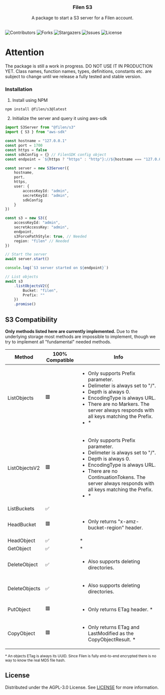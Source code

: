 <br/>
<p align="center">
  <h3 align="center">Filen S3</h3>

  <p align="center">
    A package to start a S3 server for a Filen account.
    <br/>
    <br/>
  </p>
</p>

![Contributors](https://img.shields.io/github/contributors/FilenCloudDienste/filen-s3?color=dark-green) ![Forks](https://img.shields.io/github/forks/FilenCloudDienste/filen-s3?style=social) ![Stargazers](https://img.shields.io/github/stars/FilenCloudDienste/filen-s3?style=social) ![Issues](https://img.shields.io/github/issues/FilenCloudDienste/filen-s3) ![License](https://img.shields.io/github/license/FilenCloudDienste/filen-s3)

# Attention

The package is still a work in progress. DO NOT USE IT IN PRODUCTION YET. Class names, function names, types, definitions, constants etc. are subject to change until we release a fully tested and stable version.

### Installation

1. Install using NPM

```sh
npm install @filen/s3@latest
```

2. Initialize the server and query it using aws-sdk

```typescript
import S3Server from "@filen/s3"
import { S3 } from "aws-sdk"

const hostname = "127.0.0.1"
const port = 1700
const https = false
const sdkConfig = {} // FilenSDK config object
const endpoint = `${https ? "https" : "http"}://${hostname === "127.0.0.1" ? "local.s3.filen.io" : hostname}:${port}`

const server = new S3Server({
	hostname,
	port,
	https,
	user: {
		accessKeyId: "admin",
		secretKeyId: "admin",
		sdkConfig
	}
})

const s3 = new S3({
	accessKeyId: "admin",
	secretAccessKey: "admin",
	endpoint,
	s3ForcePathStyle: true, // Needed
	region: "filen" // Needed
})

// Start the server
await server.start()

console.log(`S3 server started on ${endpoint}`)

// List objects
await s3
	.listObjectsV2({
		Bucket: "filen",
		Prefix: ""
	})
	.promise()
```

## S3 Compatibility

<b>Only methods listed here are currently implemented.</b>
Due to the underlying storage most methods are impossible to implement, though we try to implement all "fundamental" needed methods.

<table>
  <thead>
    <tr>
      <th>
        Method
      </th>
      <th>
        100% Compatible
      </th>
      <th>
        Info
      </th>
    </tr>
  </thead>
  <tbody>
  <tr>
      <td>
        ListObjects
      </td>
      <td>
        🟥
      </td>
      <td>
        <ul>
          <li>Only supports Prefix parameter.</li>
          <li>Delimeter is always set to "/".</li>
          <li>Depth is always 0.</li>
          <li>EncodingType is always URL.</li>
          <li>There are no Markers. The server always responds with all keys matching the Prefix.</li>
          <li>*</li>
        </ul>
      </td>
    </tr>
    <tr>
      <td>
        ListObjectsV2
      </td>
      <td>
        🟥
      </td>
      <td>
        <ul>
          <li>Only supports Prefix parameter.</li>
          <li>Delimeter is always set to "/".</li>
          <li>Depth is always 0.</li>
          <li>EncodingType is always URL.</li>
          <li>There are no ContinuationTokens. The server always responds with all keys matching the Prefix.</li>
          <li>*</li>
        </ul>
      </td>
    </tr>
    <tr>
      <td>
        ListBuckets
      </td>
      <td>
        ✅
      </td>
      <td>
        &nbsp;
      </td>
    </tr>
    <tr>
      <td>
        HeadBucket
      </td>
      <td>
        🟥
      </td>
      <td>
        <ul>
          <li>Only returns "x-amz-bucket-region" header.</li>
        </ul>
      </td>
    </tr>
    <tr>
      <td>
        HeadObject
      </td>
      <td>
        ✅
      </td>
      <td>
        *
      </td>
    </tr>
    <tr>
      <td>
        GetObject
      </td>
      <td>
        ✅
      </td>
      <td>
        *
      </td>
    </tr>
    <tr>
      <td>
        DeleteObject
      </td>
      <td>
        ✅
      </td>
      <td>
        <ul>
          <li>Also supports deleting directories.</li>
        </ul>
      </td>
    </tr>
    <tr>
      <td>
        DeleteObjects
      </td>
      <td>
        ✅
      </td>
      <td>
        <ul>
          <li>Also supports deleting directories.</li>
        </ul>
      </td>
    </tr>
    <tr>
      <td>
        PutObject
      </td>
      <td>
        🟥
      </td>
      <td>
        <ul>
          <li>Only returns ETag header. *</li>
        </ul>
      </td>
    </tr>
    <tr>
      <td>
        CopyObject
      </td>
      <td>
        🟥
      </td>
      <td>
        <ul>
          <li>Only returns ETag and LastModified as the CopyObjectResult. *</li>
        </ul>
      </td>
    </tr>
  </tbody>
</table>

<small>\* An objects ETag is always its UUID. Since Filen is fully end-to-end encrypted there is no way to know the real MD5 file hash.</small>

## License

Distributed under the AGPL-3.0 License. See [LICENSE](https://github.com/FilenCloudDienste/filen-s3/blob/main/LICENSE.md) for more information.
